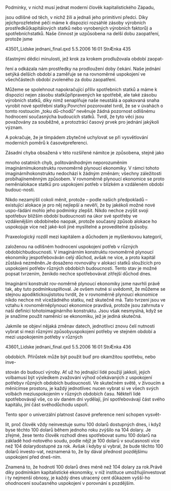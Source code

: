 
Podmínky, v nichž musí jednat moderní člověk kapitalistického Západu,

jsou odlišné od těch, v nichž žili a jednali jeho primitivní předci. Díky jejichprozřetelné péči máme k dispozici rozsáhlé zásoby výrobních prostředků(kapitálových statků nebo vyrobených výrobních faktorů) a spotřebníchstatků. Naše činnost je uzpůsobena na delší dobu zaopatření, protože jsme

43501_Lidske jednani_final.qxd 5.5.2006 16:01 StrÆnka 435

šťastnými dědici minulosti, jež krok za krokem prodlužovala období zaopat-

ření a odkázala nám prostředky na prodloužení doby čekání. Naše jednání setýká delších období a zaměřuje se na rovnoměrné uspokojení ve všechčástech období zvoleného za dobu zaopatření.

Můžeme se spolehnout napokračující příliv spotřebních statků a máme k dispozici nejen zásobu statkůpřipravených ke spotřebě, ale také zásobu výrobních statků, díky nimž senaplňuje naše neustálá a opakovaná snaha vyrobit nové spotřební statky.Povrchní pozorovatel tvrdí, že se v úvahách o tomto rostoucím „toku dů-chodů“ nevěnuje žádná pozornost odlišnému hodnocení současnýcha budoucích statků. Tvrdí, že tyto věci jsou považovány za souběžné, a protoztrácí časový prvek pro jednání jakýkoli význam.

A pokračuje, že je tímpádem zbytečné uchylovat se při vysvětlování moderních poměrů k časovépreferenci.

Zásadní chyba obsažená v této rozšířené námitce je způsobena, stejně jako

mnoho ostatních chyb, politováníhodným neporozuměním imaginárnímukonstruktu rovnoměrně plynoucí ekonomiky. V rámci tohoto imaginárníhokonstruktu nedochází k žádným změnám; všechny záležitosti probíhajíneměnným způsobem. V rovnoměrně plynoucí ekonomice se proto neměníalokace statků pro uspokojení potřeb v blízkém a vzdáleném období budouc-nosti.

Nikdo nezamýšlí cokoli měnit, protože – podle našich předpokladů –existující alokace je pro něj nejlepší a nevěří, že by jakékoli možné nové uspo-řádání mohlo jeho podmínky zlepšit. Nikdo nechce zvýšit svoji spotřebuv bližším období budoucnosti na úkor své spotřeby ve vzdálenějším obdobínebo naopak, protože současný způsob alokace ho uspokojuje více než jaké-koli jiné myslitelné a proveditelné způsoby.

Praxeologický rozdíl mezi kapitálem a důchodem je myšlenkovou kategorií,

založenou na odlišném hodnocení uspokojení potřeb v různých obdobíchbudoucnosti. V imaginárním konstruktu rovnoměrně plynoucí ekonomiky jespotřebováván celý důchod, avšak ne více, a proto kapitál zůstává nezměněn.Je dosaženo rovnováhy v alokaci statků sloužících pro uspokojení potřebv různých obdobích budoucnosti. Tento stav je možné popsat tvrzením, ženikdo nechce spotřebovávat zítřejší důchod dnes.

Imaginární konstrukt rov-noměrně plynoucí ekonomiky jsme navrhli právě tak, aby tuto podmínkusplňoval. Je ovšem nutné si uvědomit, že můžeme se stejnou apodiktickoujistotou tvrdit, že v rovnoměrně plynoucí ekonomice nikdo nechce mít vícežádného statku, než skutečně má. Tato tvrzení jsou ve vztahu k rovnoměrněplynoucí ekonomice pravdivá, protože jsou zahrnuta v naší definici tohotoimaginárního konstruktu. Jsou však nesmyslná, když se je snažíme použít naměnící se ekonomiku, jež je jediná skutečná.

Jakmile se objeví nějaká změnav datech, jednotlivci znovu čelí nutnosti vybrat si mezi různými způsobyuspokojení potřeby ve stejném období a mezi uspokojením potřeby v různých

43601_Lidske jednani_final.qxd 5.5.2006 16:01 StrÆnka 436

obdobích. Přírůstek může být použit buď pro okamžitou spotřebu, nebo inve-

stován do budoucí výroby. Ať už ho jednající lidé použijí jakkoli, jejich volbamusí být výsledkem zvažování výhod očekávaných z uspokojení potřebyv různých obdobích budoucnosti. Ve skutečném světě, v živoucím a měnícímse prostoru, je každý jednotlivec nucen vybrat si ve všech svých volbách meziuspokojením v různých obdobích času. Někteří lidé spotřebovávají vše, co siv daném dni vydělají, jiní spotřebovávají část svého kapitálu, jiní část svéhodůchodu uspoří.

Tento spor o univerzální platnost časové preference není schopen vysvět-

lit, proč člověk vždy neinvestuje sumu 100 dolarů dostupných dnes, i když byse těchto 100 dolarů během jednoho roku zvýšilo na 104 dolary. Je zřejmé, žese tento člověk rozhodl dnes spotřebovat sumu 100 dolarů na základě hod-notového soudu, podle nějž je 100 dolarů v současnosti více než 104 dolarydostupné za rok. Avšak i kdyby si vybral, že bude těchto 100 dolarů investo-vat, neznamená to, že by dával přednost pozdějšímu uspokojení před dneš-ním.

Znamená to, že hodnotí 100 dolarů dnes méně než 104 dolary za rok.Právě díky podmínkám kapitalistické ekonomiky, v níž instituce umožňujíinvestovat i ty nejmenší obnosy, je každý dnes utracený cent důkazem vyšší-ho ohodnocení současného uspokojení v porovnání s pozdějším.
